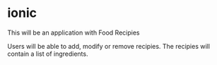 # ionic

This will be an application with Food Recipies

Users will be able to add, modify or remove recipies.
The recipies will contain a list of ingredients.
